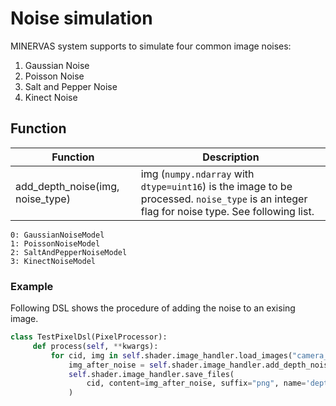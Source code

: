 # Noise simulation

MINERVAS system supports to simulate four common image noises:

1. Gaussian Noise
2. Poisson Noise
3. Salt and Pepper Noise
4. Kinect Noise

<!-- ## Instructions for use -->

<!-- ### Description -->
## Function

|Function |Description|
|---|---|
|add_depth_noise(img, noise_type) | img (`numpy.ndarray` with `dtype=uint16`) is the image to be processed. `noise_type` is an integer flag for noise type. See following list.|

<!-- Relationship of noise type flag with noise model: -->
```
0: GaussianNoiseModel
1: PoissonNoiseModel
2: SaltAndPepperNoiseModel
3: KinectNoiseModel
```
<!-- `add_depth_noise(img, noise_type)` can be called according to the above use cases -->
<!-- among them -->

### Example
Following DSL shows the procedure of adding the noise to an exising image.
```python
class TestPixelDsl(PixelProcessor):
     def process(self, **kwargs):
         for cid, img in self.shader.image_handler.load_images("camera_depth.png", mode="pillow"):
             img_after_noise = self.shader.image_handler.add_depth_noise(img, 3)
             self.shader.image_handler.save_files(
                 cid, content=img_after_noise, suffix="png", name='depth'
             )
```